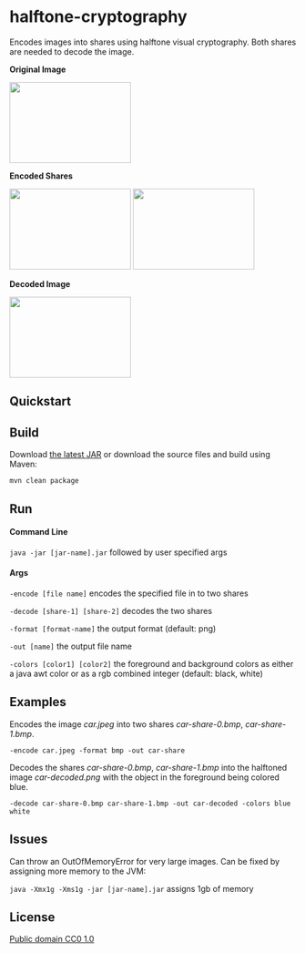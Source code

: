 # halftone-cryptography
Encodes images into shares using halftone visual cryptography. Both shares are needed to decode the image.

**Original Image**

<img src="https://dl.dropboxusercontent.com/s/dx90bksu3ihkts3/car.jpeg?dl=0" width="213" height="142" />

**Encoded Shares**

<img src="https://dl.dropboxusercontent.com/s/o26ruh20vwabeyw/share-0.png?dl=0" width="213" height="142" /> <img src="https://dl.dropboxusercontent.com/s/ykhaezaq0dolyt6/share-1.png?dl=0" width="213" height="142" />

**Decoded Image**

<img src="https://dl.dropboxusercontent.com/s/vfgcuk66pdsd647/combined.png?dl=0" width="213" height="142" />

## Quickstart

## Build
Download [the latest JAR](https://github.com/Zaloum/halftone-cryptography/raw/master/halftone-crypto.jar) or 
download the source files and build using Maven:

```mvn clean package```

## Run

#### Command Line

```java -jar [jar-name].jar``` followed by user specified args

#### Args

```-encode [file name]``` encodes the specified file in to two shares

```-decode [share-1] [share-2]``` decodes the two shares

```-format [format-name]``` the output format (default: png)

```-out [name]``` the output file name

```-colors [color1] [color2]``` the foreground and background colors as either a java awt color or as a rgb combined integer (default: black, white)

## Examples

Encodes the image _car.jpeg_ into two shares _car-share-0.bmp_, _car-share-1.bmp_.

```-encode car.jpeg -format bmp -out car-share```

Decodes the shares _car-share-0.bmp_, _car-share-1.bmp_ into the halftoned image _car-decoded.png_ with the object in the foreground 
being colored blue.

```-decode car-share-0.bmp car-share-1.bmp -out car-decoded -colors blue white```

## Issues

Can throw an OutOfMemoryError for very large images. Can be fixed by assigning more memory to the JVM:

```java -Xmx1g -Xms1g -jar [jar-name].jar``` assigns 1gb of memory

## License

[Public domain CC0 1.0](https://creativecommons.org/publicdomain/zero/1.0/)
